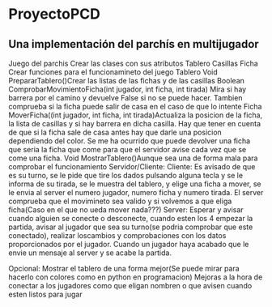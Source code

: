 # ProyectoPCD
## Una implementación del parchís en multijugador
Juego del parchis
  Crear las clases con sus atributos
    Tablero
      Casillas
      Ficha
  Crear funciones  para el funcionamineto del juego
    Tablero
      Void PrepararTablero()Crear las listas de las fichas y de las casillas
      Boolean ComprobarMovimientoFicha(int jugador, int ficha, int tirada) Mira si hay barrera por el camino y devuelve False si no se puede hacer. Tambien comprueba si la ficha puede salir de casa en el caso de que lo               intente
      Ficha MoverFicha((int jugador, int ficha, int tirada)Actualiza la posicion de la ficha, la lista de casillas y si hay barrera en dicha casilla. Hay que tener en cuenta de que si la ficha sale de casa antes hay que             darle una posicion dependiendo del color. Se me ha ocurrido que puede devolver una ficha que seria la ficha que come para que el servidor avise cada vez que se come una ficha.
      Void MostrarTablero()Aunque sea una de forma mala para comprobar el funcionamiento
Servidor/Cliente:
  Cliente: Es avisado de que es su turno, se le pide que tire los dados pulsando alguna tecla y se le informa de su tirada, se le muestra del tablero, y elige una ficha a mover, se le envia al server el numero jugador,         numero ficha y numero tirada. El server comprueba que el movimineto sea valido y si volvemos a que eliga ficha(Caso en el que no ueda mover nada???)
  Server: Esperar y avisar cuando alguien se conecte o desconecte, cuando esten los 4 empezar la partida, avisar al jugador que sea su turno(se podria comprobar que este conectado), realizar loscambios y comprobaciones con     los datos proporcionados por el jugador. Cuando un jugador haya acabado que le envie un mensaje al server y se acabe la partida.
  

Opcional: 
  Mostrar el tablero de una forma mejor(Se puede mirar para hacerlo con colores como en python en programacion)
  Mejoras a la hora de conectar a los jugadores como que eligan nombren o que avisen cuando esten listos para jugar
    
      
    
      
      
